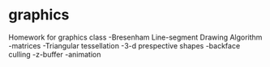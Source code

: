 graphics
========

Homework for graphics class
-Bresenham Line-segment Drawing Algorithm
-matrices
-Triangular tessellation
-3-d prespective shapes
-backface culling
-z-buffer
-animation
